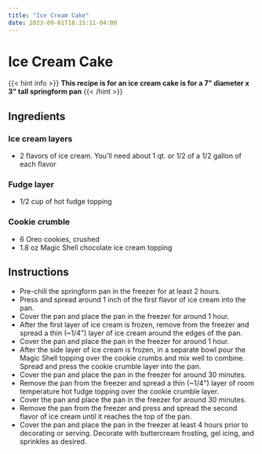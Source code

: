 ```yaml
---
title: "Ice Cream Cake"
date: 2023-09-01T18:15:11-04:00
---
```


# Ice Cream Cake

{{< hint info >}}
**This recipe is for an ice cream cake is for a 7" diameter x 3" tall springform pan**
{{< /hint >}}


## Ingredients

### Ice cream layers

- 2 flavors of ice cream. You'll need about 1 qt. or 1/2 of a 1/2 gallon of each flavor

### Fudge layer

- 1/2 cup of hot fudge topping

### Cookie crumble

- 6 Oreo cookies, crushed
- 1.8 oz Magic Shell chocolate ice cream topping

## Instructions

- Pre-chill the springform pan in the freezer for at least 2 hours.
- Press and spread around 1 inch of the first flavor of ice cream into the pan.
- Cover the pan and place the pan in the freezer for around 1 hour.
- After the first layer of ice cream is frozen, remove from the freezer and spread a thin (~1/4") layer of ice cream around the edges of the pan.
- Cover the pan and place the pan in the freezer for around 1 hour.
- After the side layer of ice cream is frozen, in a separate bowl pour the Magic Shell topping over the cookie crumbs and mix well to combine. Spread and press the cookie crumble layer into the pan.
- Cover the pan and place the pan in the freezer for around 30 minutes.
- Remove the pan from the freezer and spread a thin (~1/4") layer of room temperature hot fudge topping over the cookie crumble layer.
- Cover the pan and place the pan in the freezer for around 30 minutes.
- Remove the pan from the freezer and press and spread the second flavor of ice cream until it reaches the top of the pan.
- Cover the pan and place the pan in the freezer at least 4 hours prior to decorating or serving. Decorate with buttercream frosting, gel icing, and sprinkles as desired.
